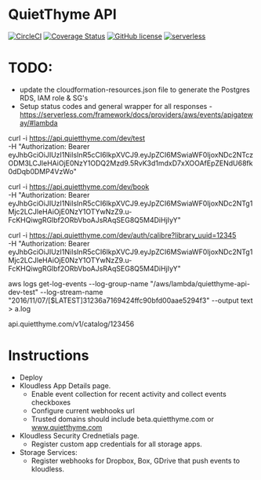 # QuietThyme API

[![CircleCI](https://circleci.com/gh/AnalogJ/quietthyme.api.svg?style=shield)](https://circleci.com/gh/AnalogJ/quietthyme.api)
[![Coverage Status](https://coveralls.io/repos/github/AnalogJ/quietthyme.api/badge.svg)](https://coveralls.io/github/AnalogJ/quietthyme.api)
[![GitHub license](https://img.shields.io/github/license/AnalogJ/quietthyme.api.svg)](https://github.com/AnalogJ/quietthyme.api/blob/master/LICENSE)
[![serverless](http://public.serverless.com/badges/v3.svg)](http://www.serverless.com)

# TODO:
- update the cloudformation-resources.json file to generate the Postgres RDS, IAM role & SG's
- Setup status codes and general wrapper for all responses - https://serverless.com/framework/docs/providers/aws/events/apigateway/#lambda



curl -i https://api.quietthyme.com/dev/test \
  -H "Authorization: Bearer eyJhbGciOiJIUzI1NiIsInR5cCI6IkpXVCJ9.eyJpZCI6MSwiaWF0IjoxNDc2NTczODM3LCJleHAiOjE0NzY1ODQ2Mzd9.5RvK3d1mdxD7xXOOAfEpZENdU68fk0dDqb0DMP4VzWo"

curl -i https://api.quietthyme.com/dev/book \
  -H "Authorization: Bearer eyJhbGciOiJIUzI1NiIsInR5cCI6IkpXVCJ9.eyJpZCI6MSwiaWF0IjoxNDc2NTg1Mjc2LCJleHAiOjE0NzY1OTYwNzZ9.u-FcKHQiwgRGlbf2ORbVboAJsRAqSEG8Q5M4DiHjIyY"


curl -i https://api.quietthyme.com/dev/auth/calibre?library_uuid=12345 \
  -H "Authorization: Bearer eyJhbGciOiJIUzI1NiIsInR5cCI6IkpXVCJ9.eyJpZCI6MSwiaWF0IjoxNDc2NTg1Mjc2LCJleHAiOjE0NzY1OTYwNzZ9.u-FcKHQiwgRGlbf2ORbVboAJsRAqSEG8Q5M4DiHjIyY"


aws logs get-log-events --log-group-name "/aws/lambda/quietthyme-api-dev-test" --log-stream-name "2016/11/07/[\$LATEST]31236a7169424ffc90bfd00aae5294f3" --output text > a.log


api.quietthyme.com/v1/catalog/123456

# Instructions
- Deploy
- Kloudless App Details page.
	- Enable event collection for recent activity and collect events checkboxes
	- Configure current webhooks url
	- Trusted domains should include beta.quietthyme.com or www.quietthyme.com
- Kloudless Security Crednetials page.
	- Register custom app credentials for all storage apps.
- Storage Services:
	- Register webhooks for Dropbox, Box, GDrive that push events to kloudless.

